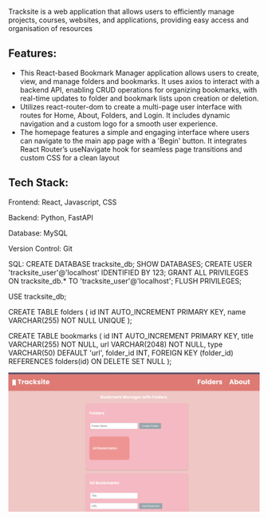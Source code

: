 Tracksite is a web application that allows users to efficiently manage projects, courses, websites, and applications, providing easy access and organisation of resources

## Features: 
- This React-based Bookmark Manager application allows users to create, view, and manage folders and bookmarks. It uses axios to interact with a backend API, enabling CRUD operations for organizing bookmarks, with real-time updates to folder and bookmark lists upon creation or deletion.
- Utilizes react-router-dom to create a multi-page user interface with routes for Home, About, Folders, and Login. It includes dynamic navigation and a custom logo for a smooth user experience.
- The homepage features a simple and engaging interface where users can navigate to the main app page with a 'Begin' button. It integrates React Router’s useNavigate hook for seamless page transitions and custom CSS for a clean layout

## Tech Stack: 

Frontend: React, Javascript, CSS

Backend: Python, FastAPI

Database: MySQL

Version Control: Git



SQL:
CREATE DATABASE tracksite_db;
SHOW DATABASES;
CREATE USER 'tracksite_user'@'localhost' IDENTIFIED BY 123;
GRANT ALL PRIVILEGES ON tracksite_db.* TO 'tracksite_user'@'localhost';
FLUSH PRIVILEGES;

USE tracksite_db;

CREATE TABLE folders (
    id INT AUTO_INCREMENT PRIMARY KEY,
    name VARCHAR(255) NOT NULL UNIQUE
);

CREATE TABLE bookmarks (
    id INT AUTO_INCREMENT PRIMARY KEY,
    title VARCHAR(255) NOT NULL,
    url VARCHAR(2048) NOT NULL,
    type VARCHAR(50) DEFAULT 'url',
    folder_id INT,
    FOREIGN KEY (folder_id) REFERENCES folders(id) ON DELETE SET NULL
);

![image alt](https://github.com/joeyhlu/tracksite/blob/main/Screenshot%202024-10-05%20at%204.42.15%20PM.png?raw=true)
